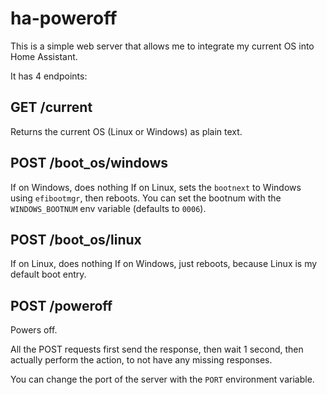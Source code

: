 # ha-poweroff
This is a simple web server that allows me to integrate my current OS into Home Assistant.

It has 4 endpoints:

## GET /current
Returns the current OS (Linux or Windows) as plain text.

## POST /boot_os/windows
If on Windows, does nothing
If on Linux, sets the `bootnext` to Windows using `efibootmgr`, then reboots.
You can set the bootnum with the `WINDOWS_BOOTNUM` env variable (defaults to `0006`).

## POST /boot_os/linux
If on Linux, does nothing
If on Windows, just reboots, because Linux is my default boot entry.

## POST /poweroff
Powers off.

All the POST requests first send the response, then wait 1 second, then actually perform the action, to not have any missing responses.

You can change the port of the server with the `PORT` environment variable.

